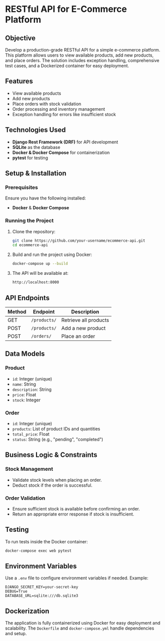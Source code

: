 # RESTful API for E-Commerce Platform

## Objective
Develop a production-grade RESTful API for a simple e-commerce platform. This platform allows users to view available products, add new products, and place orders. The solution includes exception handling, comprehensive test cases, and a Dockerized container for easy deployment.

## Features
- View available products
- Add new products
- Place orders with stock validation
- Order processing and inventory management
- Exception handling for errors like insufficient stock

## Technologies Used
- **Django Rest Framework (DRF)** for API development
- **SQLite** as the database
- **Docker & Docker Compose** for containerization
- **pytest** for testing

## Setup & Installation
### Prerequisites
Ensure you have the following installed:
- **Docker** & **Docker Compose**

### Running the Project
1. Clone the repository:
   ```sh
   git clone https://github.com/your-username/ecommerce-api.git
   cd ecommerce-api
   ```
2. Build and run the project using Docker:
   ```sh
   docker-compose up --build
   ```
3. The API will be available at:
   ```sh
   http://localhost:8000
   ```

## API Endpoints
| Method | Endpoint      | Description                   |
|--------|--------------|-------------------------------|
| GET    | `/products/`  | Retrieve all products        |
| POST   | `/products/`  | Add a new product            |
| POST   | `/orders/`    | Place an order               |

## Data Models
### Product
- `id`: Integer (unique)
- `name`: String
- `description`: String
- `price`: Float
- `stock`: Integer

### Order
- `id`: Integer (unique)
- `products`: List of product IDs and quantities
- `total_price`: Float
- `status`: String (e.g., "pending", "completed")

## Business Logic & Constraints
### Stock Management
- Validate stock levels when placing an order.
- Deduct stock if the order is successful.

### Order Validation
- Ensure sufficient stock is available before confirming an order.
- Return an appropriate error response if stock is insufficient.

## Testing
To run tests inside the Docker container:
```sh
docker-compose exec web pytest
```

## Environment Variables
Use a `.env` file to configure environment variables if needed. Example:
```
DJANGO_SECRET_KEY=your-secret-key
DEBUG=True
DATABASE_URL=sqlite:///db.sqlite3
```

## Dockerization
The application is fully containerized using Docker for easy deployment and scalability. The `Dockerfile` and `docker-compose.yml` handle dependencies and setup.

